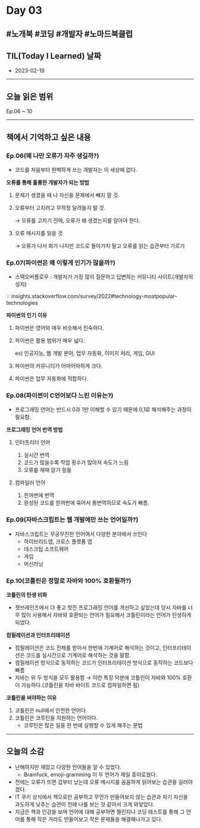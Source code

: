 # Day 03

## #노개북 #코딩 #개발자 #노마드북클럽

## TIL(Today I Learned) 날짜

- 2023-02-19

---

## 오늘 읽은 범위

Ep.06 ~ 10

---

## 책에서 기억하고 싶은 내용

### Ep.06(왜 나만 오류가 자주 생길까?)

- 코드를 처음부터 완벽하게 쓰는 개발자는 이 세상에 없다.

**오류를 통해 훌륭한 개발자가 되는 방법**

1. 문제가 생겼을 때 나 자신을 문제에서 빼지 말 것.
2. 오류부터 고치려고 무작정 달려들지 말 것.

   → 오류를 고치기 전에, 오류가 왜 생겼는지를 알아야 한다.

3. 오류 메시지를 읽을 것

   → 오류가 나서 화가 나지만 코드로 돌아가지 말고 오류를 읽는 습관부터 기르기

### Ep.07(파이썬은 왜 이렇게 인기가 많을까?)

- 스택오버플로우 : 개발자가 가장 많이 질문하고 답변하는 커뮤니티 사이트(개발자의 성지)

<aside>
💡 insights.stackoverflow.com/survey/2022#technology-mostpopular-technologies

</aside>

**파이썬의 인기 이유**

1. 파이썬은 영어와 매우 비슷해서 친숙하다.
2. 파이썬은 활용 범위가 매우 넓다.

   ex) 인공지능, 웹 개발 분야, 업무 자동화, 이미지 처리, 게임, GUI

3. 파이썬의 커뮤니티가 어마어마하게 크다.
4. 파이썬은 업무 자동화에 적합하다.

### Ep.08(파이썬이 C언어보다 느린 이유는?)

- 프로그래밍 언어는 반드시 0과 1만 이해할 수 있기 때문에 0,1로 해석해주는 과정이 필요함.

**프로그래밍 언어 번역 방법**

1. 인터프리터 언어

   1. 실시간 번역
   2. 코드가 많을수록 작업 횟수가 많아져 속도가 느림
   3. 오류를 제때 알기 힘듦

1. 컴파일러 언어
   1. 한꺼번에 번역
   2. 완성된 코드를 한꺼번에 묶어서 통번역하므로 속도가 빠름.

### Ep.09(자바스크립트는 웹 개발에만 쓰는 언어일까?)

- 자바스크립트는 무궁무진한 언어여서 다양한 분야에서 쓰인다
  - 하이브리드앱, 크로스 플랫폼 앱
  - 데스크탑 소프트웨어
  - 게임
  - 머신러닝

### Ep.10(코틀린은 정말로 자바와 100% 호환될까?)

**코틀린의 탄생 비화**

- 젯브레인즈에서 더 좋고 멋진 프로그래밍 언어를 개선하고 싶었는데 당시 자바를 너무 많이 사용해서 자바와 호환되는 언어가 필요해서 코틀린이라는 언어가 탄생하게 되었다.

**컴필레이션과 인터프리테이션**

- 컴필레이션은 코드 전체를 받아서 한번에 기계어로 해석하는 것이고, 인터프리테이션은 코드를 실시간으로 기계어로 해석하는 것을 말함.
- 컴필레이션 방식으로 동작하는 코드가 인터프리테이션 방식으로 동작하는 코드보다 빠름
- 자바는 위 두 방식을 모두 활용함
  → 이런 특징 덕분에 코틀린이 자바와 100% 호환이 가능하다.(코틀린을 자바 바이트 코드로 컴파일하면 됨)

**코틀린을 써야하는 이유**

1. 코틀린은 null에서 안전한 언어다.
2. 코틀린은 코루틴을 지원하는 언어이다.
   - 코루틴은 많은 일을 한 번에 실행할 수 있게 해주는 문법

---

## 오늘의 소감

- 난해하지만 재밌고 다양한 언어들을 알 수 있었다.
  - Brainfuck, emoji-gramming 이 두 언어가 제일 흥미로웠다.
- 전에는 오류가 뜨면 겁부터 났는데 오류 메시지를 꼼꼼하게 읽어보는 습관을 길러야겠다.
- IT 쿠키 상식에서 책으로만 공부하고 무언가 만들어보지 않는 습관과 자기 자신을 과도하게 낮추는 습관이 전에 나를 보는 것 같아서 크게 와닿았다.
- 지금은 책과 인강을 보며 언어에 대해 공부하면 챌린지나 코딩 테스트를 통해 그 언어를 통해 작은 거라도 만들어보고 작은 문제들을 해결해나가고 있다.
